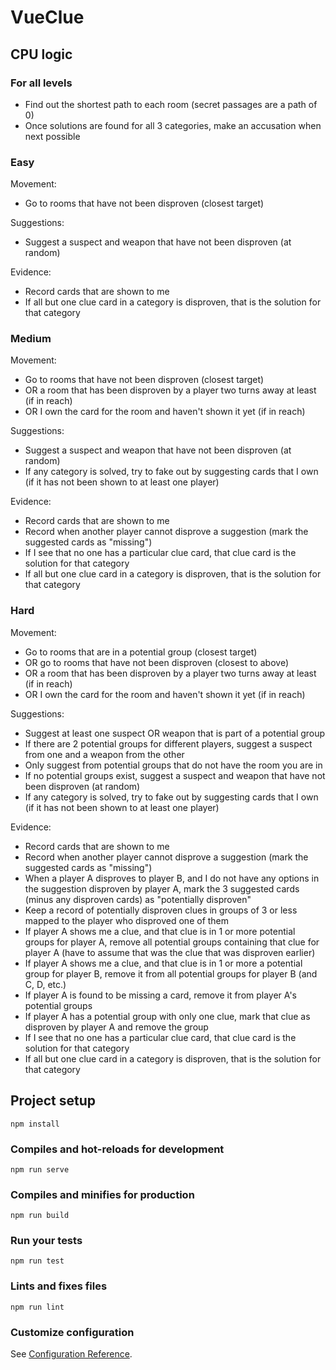 # VueClue

## CPU logic

### For all levels
- Find out the shortest path to each room (secret passages are a path of 0)
- Once solutions are found for all 3 categories, make an accusation when next possible

### Easy
Movement:
- Go to rooms that have not been disproven (closest target)

Suggestions:
- Suggest a suspect and weapon that have not been disproven (at random)

Evidence:
- Record cards that are shown to me
- If all but one clue card in a category is disproven, that is the solution for that category

### Medium
Movement:
- Go to rooms that have not been disproven (closest target)
- OR a room that has been disproven by a player two turns away at least (if in reach)
- OR I own the card for the room and haven't shown it yet (if in reach)

Suggestions:
- Suggest a suspect and weapon that have not been disproven (at random)
- If any category is solved, try to fake out by suggesting cards that I own (if it has not been shown to at least one player)

Evidence:
- Record cards that are shown to me
- Record when another player cannot disprove a suggestion (mark the suggested cards as "missing")
- If I see that no one has a particular clue card, that clue card is the solution for that category
- If all but one clue card in a category is disproven, that is the solution for that category

### Hard

Movement:
- Go to rooms that are in a potential group (closest target)
- OR go to rooms that have not been disproven (closest to above)
- OR a room that has been disproven by a player two turns away at least (if in reach)
- OR I own the card for the room and haven't shown it yet (if in reach)

Suggestions:
- Suggest at least one suspect OR weapon that is part of a potential group
- If there are 2 potential groups for different players, suggest a suspect from one and a weapon from the other
- Only suggest from potential groups that do not have the room you are in
- If no potential groups exist, suggest a suspect and weapon that have not been disproven (at random)
- If any category is solved, try to fake out by suggesting cards that I own (if it has not been shown to at least one player)

Evidence:
- Record cards that are shown to me
- Record when another player cannot disprove a suggestion (mark the suggested cards as "missing")
- When a player A disproves to player B, and I do not have any options in the suggestion disproven by player A, mark the 3 suggested cards (minus any disproven cards) as "potentially disproven"
- Keep a record of potentially disproven clues in groups of 3 or less mapped to the player who disproved one of them
- If player A shows me a clue, and that clue is in 1 or more potential groups for player A, remove all potential groups containing that clue for player A (have to assume that was the clue that was disproven earlier)
- If player A shows me a clue, and that clue is in 1 or more a potential group for player B, remove it from all potential groups for player B (and C, D, etc.)
- If player A is found to be missing a card, remove it from player A's potential groups
- If player A has a potential group with only one clue, mark that clue as disproven by player A and remove the group
- If I see that no one has a particular clue card, that clue card is the solution for that category
- If all but one clue card in a category is disproven, that is the solution for that category

## Project setup
```
npm install
```

### Compiles and hot-reloads for development
```
npm run serve
```

### Compiles and minifies for production
```
npm run build
```

### Run your tests
```
npm run test
```

### Lints and fixes files
```
npm run lint
```

### Customize configuration
See [Configuration Reference](https://cli.vuejs.org/config/).
